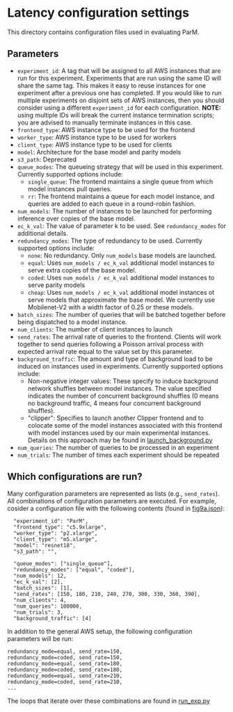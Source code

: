 # Latency configuration settings
This directory contains configuration files used in evaluating ParM.

## Parameters
* `experiment_id`: A tag that will be assigned to all AWS instances that are
run for this experiment. Experiments that are run using the same ID will
share the same tag. This makes it easy to reuse instances for one experiment
after a previous one has completed. If you would like to run multiple
experiments on disjoint sets of AWS instances, then you should consider using
a different `experiment_id` for each configuration. **NOTE:** using multiple
IDs will break the current instance termination scripts; you are advised to
manually terminate instances in this case.
* `frontend_type`: AWS instance type to be used for the frontend
* `worker_type`: AWS instance type to be used for workers
* `client_type`: AWS instance type to be used for clients
* `model`: Architecture for the base model and parity models
* `s3_path`: Deprecated
* `queue_modes`: The queueing strategy that will be used in this experiment.
Currently supported options include:
  - `single_queue`: The frontend maintains a single queue from which model
  instances pull queries.
  - `rr`: The frontend maintains a queue for each model instance, and queries
  are added to each queue in a round-robin fashion.
* `num_models`: The number of instances to be launched for performing inference
over copies of the base model.
* `ec_k_val`: The value of parameter k to be used. See `redundancy_modes` for
additional details.
* `redundancy_modes`: The type of redundancy to be used. Currently supported
options include:
  - `none`: No redundancy. Only `num_models` base models are launched.
  - `equal`: Uses `num_models / ec_k_val` additional model instances to serve
  extra copies of the base model.
  - `coded`: Uses `num_models / ec_k_val` additional model instances to serve
  parity models
  - `cheap`: Uses `num_models / ec_k_val` additional model instances ot serve
  models that approximate the base model. We currently use Mobilenet-V2 with a
  width factor of 0.25 or these models.
* `batch_sizes`: The number of queries that will be batched together before
being dispatched to a model instance.
* `num_clients`: The number of client instances to launch
* `send_rates`: The arrival rate of queries to the frontend. Clients will work
together to send queries following a Poisson arrival process with expected
arrival rate equal to the value set by this parameter.
* `background_traffic`: The amount and type of background load to be induced
on instances used in experiments. Currently supported options include:
  - Non-negative integer values: These specify to induce background network
  shuffles between model instances. The value specified indicates the number
  of concurrent background shuffles (0 means no background traffic, 4 means
  four concurrent background shuffles).
  - "clipper": Specifies to launch another Clipper frontend and to colocate
  some of the model instances associated with this frontend with model
  instances used by our main experimental instances. Details on this approach
  may be found in [launch_background.py](../launch_background.py)
* `num_queries`: The number of queries to be processed in an experiment
* `num_trials`: The number of times each experiment should be repeated

## Which configurations are run?
Many configuration
parameters are represented as lists (e.g., `send_rates`). All combinations of
configuration parameters are executed. For example, cosider a configuration
file with the following contents (found in [fig9a.json](fig9a.json)):
```
  "experiment_id": "ParM",
  "frontend_type": "c5.9xlarge",
  "worker_type": "p2.xlarge",
  "client_type": "m5.xlarge",
  "model": "resnet18",
  "s3_path": "",

  "queue_modes": ["single_queue"],
  "redundancy_modes": ["equal", "coded"],
  "num_models": 12,
  "ec_k_val": [2],
  "batch_sizes": [1],
  "send_rates": [150, 180, 210, 240, 270, 300, 330, 360, 390],
  "num_clients": 4,
  "num_queries": 100000,
  "num_trials": 3,
  "background_traffic": [4]
```
In addition to the general AWS setup, the following configuration parameters
will be run:

```
redundancy_mode=equal, send_rate=150,
redundancy_mode=coded, send_rate=150,
redundancy_mode=equal, send_rate=180,
redundancy_mode=coded, send_rate=180,
redundancy_mode=equal, send_rate=210,
redundancy_mode=coded, send_rate=210,
...
```

The loops that iterate over these combinations are found in [run_exp.py](../run_exp.py)
